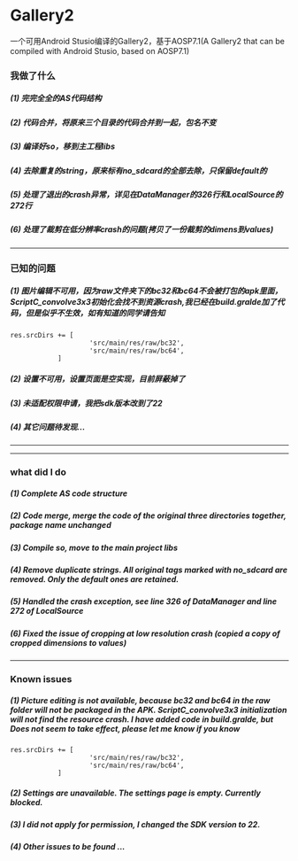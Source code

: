 # Gallery2
一个可用Android Stusio编译的Gallery2，基于AOSP7.1(A Gallery2 that can be compiled with Android Stusio, based on AOSP7.1)

### 我做了什么
##### (1) 完完全全的AS代码结构
##### (2) 代码合并，将原来三个目录的代码合并到一起，包名不变
##### (3) 编译好so，移到主工程libs
##### (4) 去除重复的string，原来标有no_sdcard的全部去除，只保留default的
##### (5) 处理了退出的crash异常，详见在DataManager的326行和LocalSource的272行
##### (6) 处理了裁剪在低分辨率crash的问题(拷贝了一份裁剪的dimens到values)
- - -
### 已知的问题
##### (1) 图片编辑不可用，因为raw文件夹下的bc32和bc64不会被打包的apk里面，ScriptC_convolve3x3初始化会找不到资源crash,我已经在build.gralde加了代码，但是似乎不生效，如有知道的同学请告知
```
res.srcDirs += [
                    'src/main/res/raw/bc32',
                    'src/main/res/raw/bc64',
            ]
```
##### (2) 设置不可用，设置页面是空实现，目前屏蔽掉了
##### (3) 未适配权限申请，我把sdk版本改到了22
##### (4) 其它问题待发现...





---
---


### what did I do
##### (1) Complete AS code structure
##### (2) Code merge, merge the code of the original three directories together, package name unchanged
##### (3) Compile so, move to the main project libs
##### (4) Remove duplicate strings. All original tags marked with no_sdcard are removed. Only the default ones are retained.
##### (5) Handled the crash exception, see line 326 of DataManager and line 272 of LocalSource
##### (6) Fixed the issue of cropping at low resolution crash (copied a copy of cropped dimensions to values)
---
### Known issues
##### (1) Picture editing is not available, because bc32 and bc64 in the raw folder will not be packaged in the APK. ScriptC_convolve3x3 initialization will not find the resource crash. I have added code in build.gralde, but Does not seem to take effect, please let me know if you know
```
res.srcDirs += [
                    'src/main/res/raw/bc32',
                    'src/main/res/raw/bc64',
            ]
```
##### (2) Settings are unavailable. The settings page is empty. Currently blocked.
##### (3) I did not apply for permission, I changed the SDK version to 22.
##### (4) Other issues to be found ...
